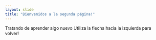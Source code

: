 ```yaml
---
layout: slide
title: "Bienvenidos a la segunda página!"
---
```

Tratando de aprender algo nuevo
Utiliza la flecha hacia la izquierda para volver!
